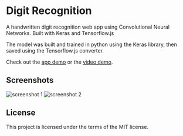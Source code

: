 # Digit Recognition

A handwritten digit recognition web app using Convolutional Neural Networks. Built with Keras and Tensorflow.js

The model was built and trained in python using the Keras library, then saved using the Tensorflow.js converter.

Check out the [app demo](https://balkarjun.github.io/digit-recognition/) or the [video demo](https://www.youtube.com/watch?v=3SGc7YDmzME).

## Screenshots

![screenshot 1](https://user-images.githubusercontent.com/23068820/43353830-8e2c9548-925e-11e8-894a-5d9409516df1.png)
![screenshot 2](https://user-images.githubusercontent.com/23068820/43353832-8ee95c14-925e-11e8-9677-54080beb4e2c.png)

## License

This project is licensed under the terms of the MIT license.
